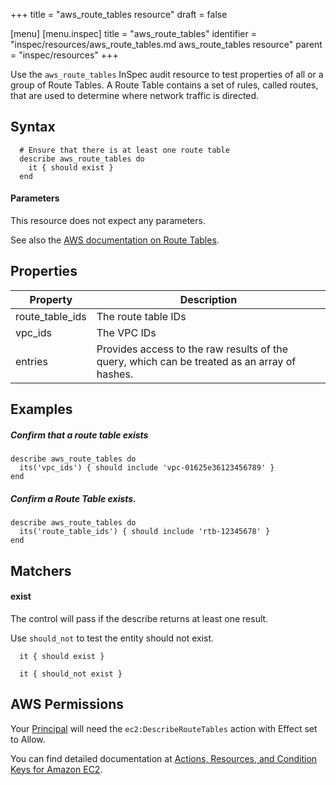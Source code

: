 +++
title = "aws_route_tables resource"
draft = false

[menu]
  [menu.inspec]
    title = "aws_route_tables"
    identifier = "inspec/resources/aws_route_tables.md aws_route_tables resource"
    parent = "inspec/resources"
+++


Use the `aws_route_tables` InSpec audit resource to test properties of all or a group of Route Tables. A Route Table contains a set of rules, called routes, that are used to determine where network traffic is directed.

## Syntax

      # Ensure that there is at least one route table
      describe aws_route_tables do
        it { should exist }
      end
          
#### Parameters

This resource does not expect any parameters.

See also the [AWS documentation on Route Tables](https://docs.aws.amazon.com/vpc/latest/userguide/VPC_Route_Tables.html).

## Properties

|Property          | Description|
| ---              | --- |
|route\_table\_ids | The route table IDs |
|vpc\_ids          | The VPC IDs |
|entries           | Provides access to the raw results of the query, which can be treated as an array of hashes. |

## Examples

##### Confirm that a route table exists
    describe aws_route_tables do
      its('vpc_ids') { should include 'vpc-01625e36123456789' }
    end

##### Confirm a Route Table exists.
    describe aws_route_tables do
      its('route_table_ids') { should include 'rtb-12345678' }
    end

## Matchers

#### exist

The control will pass if the describe returns at least one result.

Use `should_not` to test the entity should not exist.

      it { should exist }
 
      it { should_not exist }


## AWS Permissions

Your [Principal](https://docs.aws.amazon.com/IAM/latest/UserGuide/intro-structure.html#intro-structure-principal) will need the `ec2:DescribeRouteTables` action with Effect set to Allow.

You can find detailed documentation at [Actions, Resources, and Condition Keys for Amazon EC2](https://docs.aws.amazon.com/IAM/latest/UserGuide/list_amazonec2.html).
